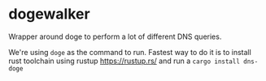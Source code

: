 # dogewalker

Wrapper around doge to perform a lot of different DNS queries.

We're using `doge` as the command to run.
Fastest way to do it is to install rust toolchain using rustup https://rustup.rs/
and run a `cargo install dns-doge`

